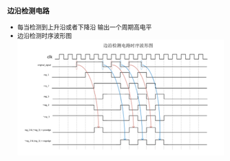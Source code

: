 ### 边沿检测电路

* 每当检测到上升沿或者下降沿 输出一个周期高电平
* 边沿检测时序波形图
![](https://github.com/Spider-Viper/Digital-Lab/blob/main/sequential_circuit/counter/edge_detection/pictures/%E8%BE%B9%E6%B2%BF%E6%A3%80%E6%B5%8B%E6%97%B6%E5%BA%8F%E6%B3%A2%E5%BD%A2%E5%9B%BE.png)
